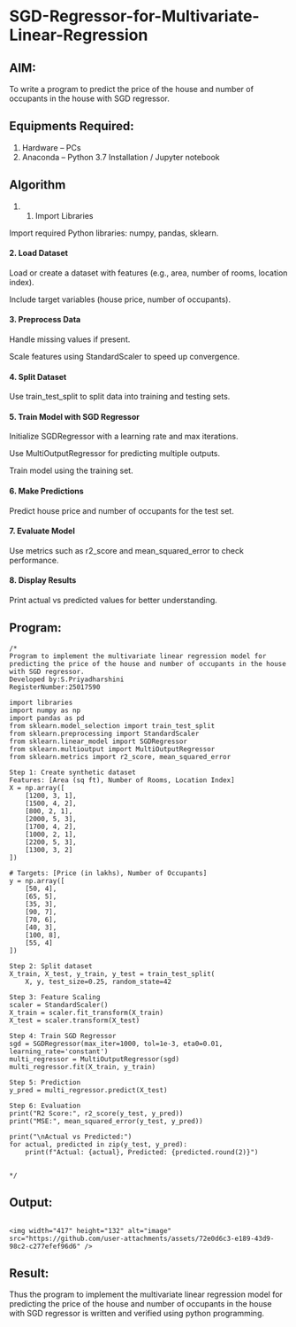 # SGD-Regressor-for-Multivariate-Linear-Regression

## AIM:
To write a program to predict the price of the house and number of occupants in the house with SGD regressor.

## Equipments Required:
1. Hardware – PCs
2. Anaconda – Python 3.7 Installation / Jupyter notebook

## Algorithm
1. 1. Import Libraries

Import required Python libraries: numpy, pandas, sklearn.

#### 2. Load Dataset

Load or create a dataset with features (e.g., area, number of rooms, location index).

Include target variables (house price, number of occupants).

#### 3. Preprocess Data

Handle missing values if present.

Scale features using StandardScaler to speed up convergence.

#### 4. Split Dataset

Use train_test_split to split data into training and testing sets.

#### 5. Train Model with SGD Regressor

Initialize SGDRegressor with a learning rate and max iterations.

Use MultiOutputRegressor for predicting multiple outputs.

Train model using the training set.

#### 6. Make Predictions

Predict house price and number of occupants for the test set.

#### 7. Evaluate Model

Use metrics such as r2_score and mean_squared_error to check performance.

#### 8. Display Results

Print actual vs predicted values for better understanding.


## Program:
```
/*
Program to implement the multivariate linear regression model for predicting the price of the house and number of occupants in the house with SGD regressor.
Developed by:S.Priyadharshini 
RegisterNumber:25017590

import libraries
import numpy as np
import pandas as pd
from sklearn.model_selection import train_test_split
from sklearn.preprocessing import StandardScaler
from sklearn.linear_model import SGDRegressor
from sklearn.multioutput import MultiOutputRegressor
from sklearn.metrics import r2_score, mean_squared_error

Step 1: Create synthetic dataset
Features: [Area (sq ft), Number of Rooms, Location Index]
X = np.array([
    [1200, 3, 1],
    [1500, 4, 2],
    [800, 2, 1],
    [2000, 5, 3],
    [1700, 4, 2],
    [1000, 2, 1],
    [2200, 5, 3],
    [1300, 3, 2]
])

# Targets: [Price (in lakhs), Number of Occupants]
y = np.array([
    [50, 4],
    [65, 5],
    [35, 3],
    [90, 7],
    [70, 6],
    [40, 3],
    [100, 8],
    [55, 4]
])

Step 2: Split dataset
X_train, X_test, y_train, y_test = train_test_split(
    X, y, test_size=0.25, random_state=42

Step 3: Feature Scaling
scaler = StandardScaler()
X_train = scaler.fit_transform(X_train)
X_test = scaler.transform(X_test)

Step 4: Train SGD Regressor
sgd = SGDRegressor(max_iter=1000, tol=1e-3, eta0=0.01, learning_rate='constant')
multi_regressor = MultiOutputRegressor(sgd)
multi_regressor.fit(X_train, y_train)

Step 5: Prediction
y_pred = multi_regressor.predict(X_test)

Step 6: Evaluation
print("R2 Score:", r2_score(y_test, y_pred))
print("MSE:", mean_squared_error(y_test, y_pred))

print("\nActual vs Predicted:")
for actual, predicted in zip(y_test, y_pred):
    print(f"Actual: {actual}, Predicted: {predicted.round(2)}")

  
*/
```

## Output:
```

<img width="417" height="132" alt="image" src="https://github.com/user-attachments/assets/72e0d6c3-e189-43d9-98c2-c277efef96d6" />

```


## Result:
Thus the program to implement the multivariate linear regression model for predicting the price of the house and number of occupants in the house with SGD regressor is written and verified using python programming.
